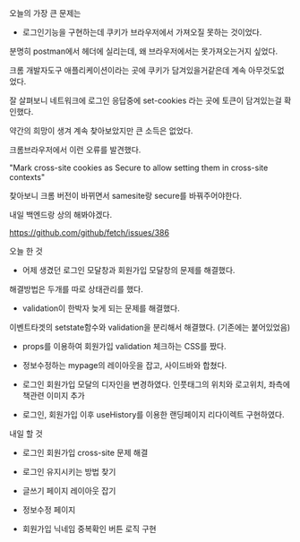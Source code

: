 오늘의 가장 큰 문제는

-   로그인기능을 구현하는데 쿠키가 브라우저에서 가져오질 못하는 것이었다.

분명히 postman에서 헤더에 실리는데, 왜 브라우저에서는 못가져오는거지 싶었다.

크롬 개발자도구 애플리케이션이라는 곳에 쿠키가 담겨있을거같은데 계속 아무것도없었다.

잘 살펴보니 네트워크에 로그인 응답중에 set-cookies 라는 곳에 토큰이 담겨있는걸 확인했다.

약간의 희망이 생겨 계속 찾아보았지만 큰 소득은 없었다.

크롬브라우저에서 이런 오류를 발견했다.

"Mark cross-site cookies as Secure to allow setting them in cross-site contexts"

찾아보니 크롬 버전이 바뀌면서 samesite랑 secure를 바꿔주어야한다.

내일 백엔드랑 상의 해봐야겠다.

https://github.com/github/fetch/issues/386

오늘 한 것

-   어제 생겼던 로그인 모달창과 회원가입 모달창의 문제를 해결했다.

해결방법은 두개를 따로 상태관리를 했다.

-   validation이 한박자 늦게 되는 문제를 해결했다.

이벤트타겟의 setstate함수와 validation을 분리해서 해결했다. (기존에는 붙어있었음)

-   props를 이용하여 회원가입 validation 체크하는 CSS를 짰다.

-   정보수정하는 mypage의 레이아웃을 잡고, 사이드바와 합쳤다.

-   로그인 회원가입 모달의 디자인을 변경하였다. 인풋태그의 위치와 로고위치, 좌측에 책관련 이미지 추가

-   로그인, 회원가입 이후 useHistory를 이용한 랜딩페이지 리다이렉트 구현하였다.

내일 할 것

-   로그인 회원가입 cross-site 문제 해결

-   로그인 유지시키는 방법 찾기

-   글쓰기 페이지 레이아웃 잡기

-   정보수정 페이지

-   회원가입 닉네임 중복확인 버튼 로직 구현
